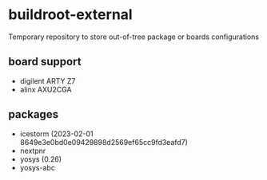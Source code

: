 # buildroot-external

Temporary repository to store out-of-tree package or boards configurations

## board support

- digilent ARTY Z7
- alinx AXU2CGA

## packages

- icestorm (2023-02-01 8649e3e0bd0e09429898d2569ef65cc9fd3eafd7)
- nextpnr
- yosys (0.26)
- yosys-abc
